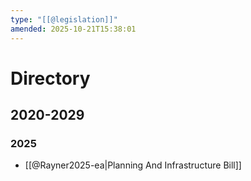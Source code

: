 ```yaml
---
type: "[[@legislation]]"
amended: 2025-10-21T15:38:01
---
```


# Directory
## 2020-2029
### 2025
- [[@Rayner2025-ea|Planning And Infrastructure Bill]]
